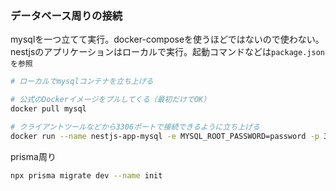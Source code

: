 ### データベース周りの接続

mysqlを一つ立てて実行。docker-composeを使うほどではないので使わない。   
nestjsのアプリケーションはローカルで実行。起動コマンドなどは`package.jsonを参照`

```sh
# ローカルでmysqlコンテナを立ち上げる

# 公式のDockerイメージをプルしてくる（最初だけでOK）
docker pull mysql

# クライアントツールなどから3306ポートで接続できるように立ち上げる
docker run --name nestjs-app-mysql -e MYSQL_ROOT_PASSWORD=password -p 3306:3306 -u root -d mysql:8.0
```

prisma周り

```sh
npx prisma migrate dev --name init
```
